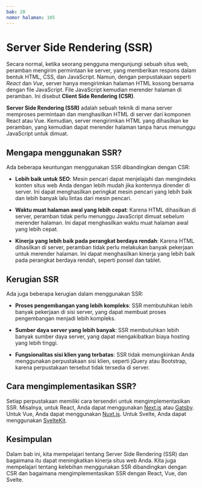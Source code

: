 ```yaml
---
bab: 20
nomor halaman: 105
---
```


# Server Side Rendering (SSR)

Secara normal, ketika seorang pengguna mengunjungi sebuah situs web, peramban mengirim permintaan ke server, yang memberikan respons dalam bentuk HTML, CSS, dan JavaScript. Namun, dengan perpustakaan seperti _React_ dan _Vue_, server hanya mengirimkan halaman HTML kosong bersama dengan file JavaScript. File JavaScript kemudian merender halaman di peramban. Ini disebut **Client Side Rendering (CSR)**.

**Server Side Rendering (SSR)** adalah sebuah teknik di mana server memproses permintaan dan menghasilkan HTML di server dari komponen React atau Vue. Kemudian, server mengirimkan HTML yang dihasilkan ke peramban, yang kemudian dapat merender halaman tanpa harus menunggu JavaScript untuk dimuat.

## Mengapa menggunakan SSR?

Ada beberapa keuntungan menggunakan SSR dibandingkan dengan CSR:

- **Lebih baik untuk SEO**: Mesin pencari dapat menjelajahi dan mengindeks konten situs web Anda dengan lebih mudah jika kontennya dirender di server. Ini dapat menghasilkan peringkat mesin pencari yang lebih baik dan lebih banyak lalu lintas dari mesin pencari.

- **Waktu muat halaman awal yang lebih cepat**: Karena HTML dihasilkan di server, peramban tidak perlu menunggu JavaScript dimuat sebelum merender halaman. Ini dapat menghasilkan waktu muat halaman awal yang lebih cepat.

- **Kinerja yang lebih baik pada perangkat berdaya rendah**: Karena HTML dihasilkan di server, peramban tidak perlu melakukan banyak pekerjaan untuk merender halaman. Ini dapat menghasilkan kinerja yang lebih baik pada perangkat berdaya rendah, seperti ponsel dan tablet.

## Kerugian SSR

Ada juga beberapa kerugian dalam menggunakan SSR:

- **Proses pengembangan yang lebih kompleks**: SSR membutuhkan lebih banyak pekerjaan di sisi server, yang dapat membuat proses pengembangan menjadi lebih kompleks.

- **Sumber daya server yang lebih banyak**: SSR membutuhkan lebih banyak sumber daya server, yang dapat mengakibatkan biaya hosting yang lebih tinggi.

- **Fungsionalitas sisi klien yang terbatas**: SSR tidak memungkinkan Anda menggunakan perpustakaan sisi klien, seperti jQuery atau Bootstrap, karena perpustakaan tersebut tidak tersedia di server.

## Cara mengimplementasikan SSR?

Setiap perpustakaan memiliki cara tersendiri untuk mengimplementasikan SSR. Misalnya, untuk React, Anda dapat menggunakan [Next.js](https://nextjs.org/) atau [Gatsby](https://www.gatsbyjs.com/). Untuk Vue, Anda dapat menggunakan [Nuxt.js](https://nuxtjs.org/). Untuk Svelte, Anda dapat menggunakan [SvelteKit](https://kit.svelte.dev/).

## Kesimpulan

Dalam bab ini, kita mempelajari tentang Server Side Rendering (SSR) dan bagaimana itu dapat meningkatkan kinerja situs web Anda. Kita juga mempelajari tentang kelebihan menggunakan SSR dibandingkan dengan CSR dan bagaimana mengimplementasikan SSR dengan React, Vue, dan Svelte.
